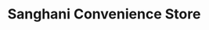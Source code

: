 ---
title: "Sanghani Convenience Store"
url: /bolton/sanghani-convenience-store/
shop: convenience
---